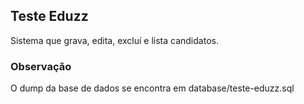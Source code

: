 ## Teste Eduzz

Sistema que grava, edita, excluí e lista candidatos.

### Observação

O dump da base de dados se encontra em database/teste-eduzz.sql
